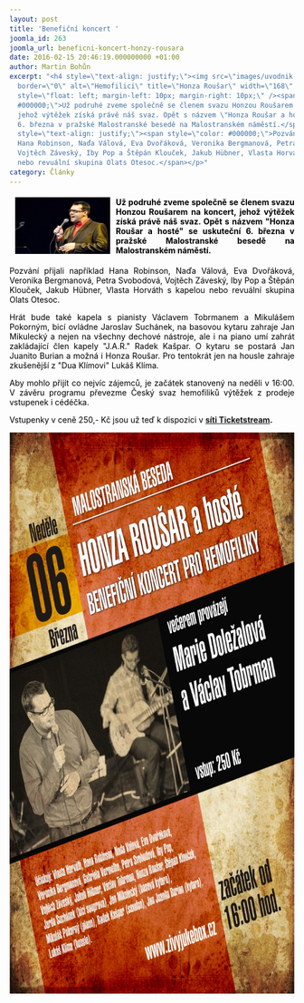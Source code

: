 ```yaml
---
layout: post
title: 'Benefiční koncert '
joomla_id: 263
joomla_url: beneficni-koncert-honzy-rousara
date: 2016-02-15 20:46:19.000000000 +01:00
author: Martin Bohůn
excerpt: "<h4 style=\"text-align: justify;\"><img src=\"images/uvodnik-clanku-foto/honza_rousar.jpg\"
  border=\"0\" alt=\"Hemofilici\" title=\"Honza Roušar\" width=\"168\" height=\"100\"
  style=\"float: left; margin-left: 10px; margin-right: 10px;\" /><span style=\"color:
  #000000;\">Už podruhé zveme společně se členem svazu Honzou Roušarem na koncert,
  jehož výtěžek získá právě náš svaz. Opět s názvem \"Honza Roušar a hosté\" se uskuteční
  6. března v pražské Malostranské besedě na Malostranském náměstí.</span></h4>\r\n<p
  style=\"text-align: justify;\"><span style=\"color: #000000;\">Pozvání přijali například
  Hana Robinson, Naďa Válová, Eva Dvořáková, Veronika Bergmanová, Petra Svobodová,
  Vojtěch Záveský, Iby Pop a Štěpán Klouček, Jakub Hübner, Vlasta Horváth s kapelou
  nebo revuální skupina Olats Otesoc.</span></p>"
category: Články
---
```

<h4 style="text-align: justify;"><img src="images/uvodnik-clanku-foto/honza_rousar.jpg" border="0" alt="Hemofilici" title="Honza Roušar" width="168" height="100" style="float: left; margin-left: 10px; margin-right: 10px;" /><span style="color: #000000;">Už podruhé zveme společně se členem svazu Honzou Roušarem na koncert, jehož výtěžek získá právě náš svaz. Opět s názvem "Honza Roušar a hosté" se uskuteční 6. března v pražské Malostranské besedě na Malostranském náměstí.</span></h4>

<p style="text-align: justify;"><span style="color: #000000;">Pozvání přijali například Hana Robinson, Naďa Válová, Eva Dvořáková, Veronika Bergmanová, Petra Svobodová, Vojtěch Záveský, Iby Pop a Štěpán Klouček, Jakub Hübner, Vlasta Horváth s kapelou nebo revuální skupina Olats Otesoc.</span></p>



<p style="text-align: justify;"><span style="color: #000000;">Hrát bude také kapela s pianisty Václavem Tobrmanem a Mikulášem Pokorným, bicí ovládne Jaroslav Suchánek, na basovou kytaru zahraje Jan Mikulecký a nejen na všechny dechové nástroje, ale i na piano umí zahrát zakládající člen kapely "J.A.R." Radek Kašpar. O kytaru se postará Jan Juanito Burian a možná i Honza Roušar. Pro tentokrát jen na housle zahraje zkušenější z "Dua Klímovi" Lukáš Klíma.</span></p>

<p style="text-align: justify;"><span style="color: #000000;">Aby mohlo přijít co nejvíc zájemců, je začátek stanovený na neděli v 16:00. V závěru programu převezme Český svaz hemofiliků výtěžek z prodeje vstupenek i cédéčka.</span></p>

<p style="text-align: justify;"><span style="color: #000000;">Vstupenky v ceně 250,- Kč jsou už teď k dispozici v <strong><a href="https://www.ts1.cz/tsp/ts1website/vstupenky/honza-rou%C5%A1ar-a-host%C3%A9-benefi%C4%8Dn%C3%AD-koncert-pro-hemofiliky-malostransk%C3%A1-beseda-praha-1036557?tc=CZECHBLUES" title="Benefice hemofilici">síti Ticketstream</a>. </strong></span></p>

<p style="text-align: center;"><span style="color: #000000;"><img src="images/uvodnik-clanku-foto/benefice_honza_rousar.jpg" border="0" alt="Hemofilici" title="Benefiční koncert pro hemofiliky" width="706" height="990" /><br /></span></p>
